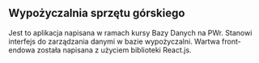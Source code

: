 ## Wypożyczalnia sprzętu górskiego
Jest to aplikacja napisana w ramach kursy Bazy Danych na PWr. Stanowi interfejs do zarządzania danymi w bazie wypożyczalni. Wartwa front-endowa została napisana z użyciem biblioteki React.js.
